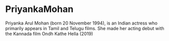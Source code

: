 # PriyankaMohan
Priyanka Arul Mohan (born 20 November 1994), is an Indian actress who primarily appears in Tamil and Telugu films. She made her acting debut with the Kannada film Ondh Kathe Hella (2019)
